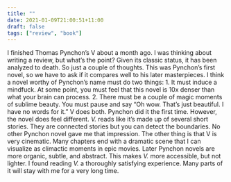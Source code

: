 ```yaml
---
title: ""
date: 2021-01-09T21:00:51+11:00
draft: false
tags: ["review", "book"]
---
```

I finished Thomas Pynchon’s V about a month ago. I was thinking about writing a review, but what’s the point? Given its classic status, it has been analyzed to death. So just a couple of thoughts. This was Pynchon’s first novel, so we have to ask if it compares well to his later masterpieces. I think a novel worthy of Pynchon’s name must do two things: 1. It must induce a mindfuck. At some point, you must feel that this novel is 10x denser than what your brain can process. 2. There must be a couple of magic moments of sublime beauty. You must pause and say “Oh wow. That’s just beautiful. I have no words for it.” V does both. Pynchon did it the first time. However, the novel does feel different. _V._ reads like it’s made up of several short stories. They are connected stories but you can detect the boundaries. No other Pynchon novel gave me that impression. The other thing is that V is very cinematic. Many chapters end with a dramatic scene that I can visualize as climactic moments in epic movies. Later Pynchon novels are more organic, subtle, and abstract. This makes _V._ more accessible, but not lighter. I found reading _V._ a thoroughly satisfying experience. Many parts of it will stay with me for a very long time.
